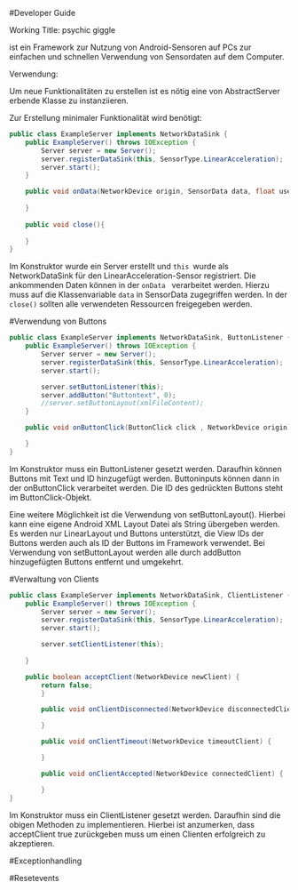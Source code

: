 #Developer Guide

Working Title: psychic giggle

ist ein Framework zur Nutzung von Android-Sensoren auf PCs zur einfachen und schnellen Verwendung von Sensordaten auf dem Computer.


Verwendung:

Um neue Funktionalitäten zu erstellen ist es nötig eine von AbstractServer erbende Klasse zu instanziieren.




 
Zur Erstellung minimaler Funktionalität wird benötigt:

```Java
public class ExampleServer implements NetworkDataSink {
	public ExampleServer() throws IOException {
		Server server = new Server();
		server.registerDataSink(this, SensorType.LinearAcceleration);
		server.start();
	}

	public void onData(NetworkDevice origin, SensorData data, float userSensitivity){
		
	}
	
	public void close(){
	
	}
}

```

Im Konstruktor wurde ein Server erstellt und ```this ```wurde als NetworkDataSink für den LinearAcceleration-Sensor registriert.
Die ankommenden Daten können in der ```onData ``` verarbeitet werden. Hierzu muss auf die Klassenvariable ```data``` in SensorData zugegriffen werden.
In der ```close()``` sollten alle verwendeten Ressourcen freigegeben werden.


#Verwendung von Buttons
```Java
public class ExampleServer implements NetworkDataSink, ButtonListener {
	public ExampleServer() throws IOException {
		Server server = new Server();
		server.registerDataSink(this, SensorType.LinearAcceleration);
		server.start();

		server.setButtonListener(this);
		server.addButton("Buttontext", 0);
		//server.setButtonLayout(xmlFileContent);
	}

	public void onButtonClick(ButtonClick click , NetworkDevice origin){

	}
}

```
 
Im Konstruktor muss ein ButtonListener gesetzt werden. Daraufhin können Buttons mit Text und ID hinzugefügt werden. 
Buttoninputs können dann in der onButtonClick verarbeitet werden. Die ID des gedrückten Buttons steht im ButtonClick-Objekt.

Eine weitere Möglichkeit ist die Verwendung von setButtonLayout(). Hierbei kann eine eigene Android XML Layout Datei als String übergeben werden. Es werden nur LinearLayout und Buttons unterstützt, die View IDs der
Buttons werden auch als ID der Buttons im Framework verwendet. 
Bei Verwendung von setButtonLayout werden alle durch addButton hinzugefügten Buttons entfernt und umgekehrt.


#Verwaltung von Clients
```Java
public class ExampleServer implements NetworkDataSink, ClientListener {
	public ExampleServer() throws IOException {
		Server server = new Server();
		server.registerDataSink(this, SensorType.LinearAcceleration);
		server.start();

		server.setClientListener(this);
		
	}

	public boolean acceptClient(NetworkDevice newClient) {
        return false;
    	}

        public void onClientDisconnected(NetworkDevice disconnectedClient) {

        }

    	public void onClientTimeout(NetworkDevice timeoutClient) {

    	}

    	public void onClientAccepted(NetworkDevice connectedClient) {

    	}
}

```

Im Konstruktor muss ein ClientListener gesetzt werden. Daraufhin sind die obigen Methoden zu implementieren. 
Hierbei ist anzumerken, dass acceptClient true zurückgeben muss um einen Clienten erfolgreich zu akzeptieren.

#Exceptionhandling

#Resetevents


 